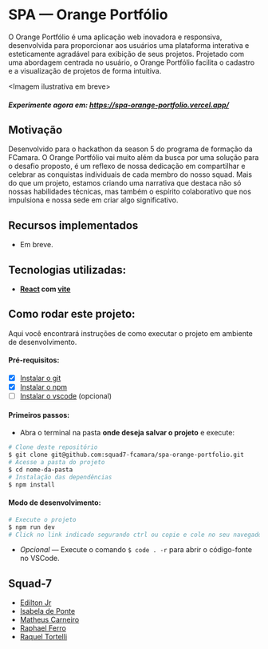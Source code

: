 # SPA — Orange Portfólio

O Orange Portfólio é uma aplicação web inovadora e responsiva, desenvolvida para proporcionar aos usuários uma plataforma interativa e esteticamente agradável para exibição de seus projetos. Projetado com uma abordagem centrada no usuário, o Orange Portfólio facilita o cadastro e a visualização de projetos de forma intuitiva.

\<Imagem ilustrativa em breve>

##### **Experimente agora em:** https://spa-orange-portfolio.vercel.app/

## Motivação

Desenvolvido para o hackathon da season 5 do programa de formação da FCamara. O Orange Portfólio vai muito além da busca por uma solução para o desafio proposto, é um reflexo de nossa dedicação em compartilhar e celebrar as conquistas individuais de cada membro do nosso squad. Mais do que um projeto, estamos criando uma narrativa que destaca não só nossas habilidades técnicas, mas também o espírito colaborativo que nos impulsiona e nossa sede em criar algo significativo.

## Recursos implementados

- Em breve.

## Tecnologias utilizadas:

- **[React](https://react.dev/) com [vite](https://vitejs.dev/)**

## Como rodar este projeto:

Aqui você encontrará instruções de como executar o projeto em ambiente de desenvolvimento.

#### Pré-requisitos:

- [x] [Instalar o git](https://git-scm.com/downloads)
- [x] [Instalar o npm](https://www.npmjs.com/package/npm)
- [ ] [Instalar o vscode](https://code.visualstudio.com/) (opcional)

#### Primeiros passos:

- Abra o terminal na pasta **onde deseja salvar o projeto** e execute:

```bash
# Clone deste repositório
$ git clone git@github.com:squad7-fcamara/spa-orange-portfolio.git
# Acesse a pasta do projeto
$ cd nome-da-pasta
# Instalação das dependências
$ npm install
```

#### Modo de desenvolvimento:

```bash
# Execute o projeto
$ npm run dev
# Click no link indicado segurando ctrl ou copie e cole no seu navegador
```

- _Opcional_ — Execute o comando `$ code . -r` para abrir o código-fonte no VSCode.

## Squad-7

- [Edilton Jr](https://github.com/ediltonx)
- [Isabela de Ponte](https://github.com/Isabelaponte)
- [Matheus Carneiro](https://github.com/carneiromatheus)
- [Raphael Ferro](https://github.com/rhferro)
- [Raquel Tortelli](https://github.com/RaquelTortelli)
